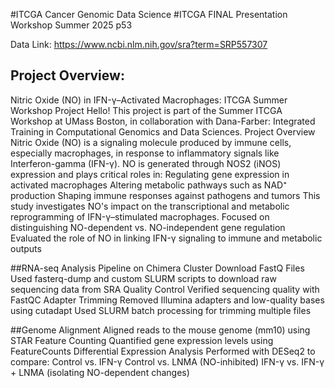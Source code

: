 #ITCGA Cancer Genomic Data Science 
#ITCGA FINAL Presentation Workshop Summer 2025 p53

Data Link: https://www.ncbi.nlm.nih.gov/sra?term=SRP557307 

## Project Overview:
Nitric Oxide (NO) in IFN-γ–Activated Macrophages: ITCGA Summer Workshop Project
Hello! This project is part of the Summer ITCGA Workshop at UMass Boston, in collaboration with Dana-Farber: Integrated Training in Computational Genomics and Data Sciences.
Project Overview
Nitric Oxide (NO) is a signaling molecule produced by immune cells, especially macrophages, in response to inflammatory signals like Interferon-gamma (IFN-γ).
NO is generated through NOS2 (iNOS) expression and plays critical roles in:
Regulating gene expression in activated macrophages
Altering metabolic pathways such as NAD⁺ production
Shaping immune responses against pathogens and tumors
This study investigates NO's impact on the transcriptional and metabolic reprogramming of IFN-γ–stimulated macrophages.
Focused on distinguishing NO-dependent vs. NO-independent gene regulation
Evaluated the role of NO in linking IFN-γ signaling to immune and metabolic outputs

##RNA-seq Analysis Pipeline on Chimera Cluster
Download FastQ Files
Used fasterq-dump and custom SLURM scripts to download raw sequencing data from SRA
Quality Control
Verified sequencing quality with FastQC
Adapter Trimming
Removed Illumina adapters and low-quality bases using cutadapt
Used SLURM batch processing for trimming multiple files

##Genome Alignment 
Aligned reads to the mouse genome (mm10) using STAR
Feature Counting
Quantified gene expression levels using FeatureCounts
Differential Expression Analysis
Performed with DESeq2 to compare:
Control vs. IFN-γ
Control vs. LNMA (NO-inhibited)
IFN-γ vs. IFN-γ + LNMA (isolating NO-dependent changes)
